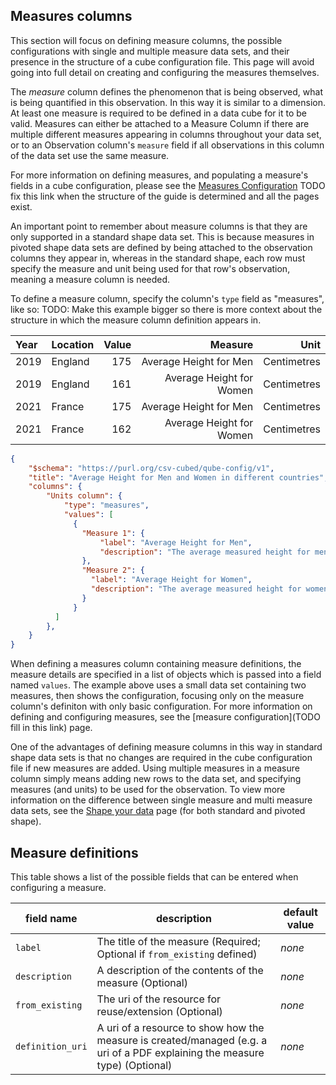 ## Measures columns

 This section will focus on defining measure columns, the possible configurations with single and multiple measure data sets, and their presence in the structure of a cube configuration file. This page will avoid going into full detail on creating and configuring the measures themselves.

The *measure* column defines the phenomenon that is being observed, what is being quantified in this observation. In this way it is similar to a dimension. At least one measure is required to be defined in a data cube for it to be valid. Measures can either be attached to a Measure Column if there are multiple different measures appearing in columns throughout your data set, or to an Observation column's `measure` field if all observations in this column of the data set use the same measure.

For more information on defining measures, and populating a measure's fields in a cube configuration, please see the [Measures Configuration](#measures-configuration) TODO fix this link when the structure of the guide is determined and all the pages exist.

An important point to remember about measure columns is that they are only supported in a standard shape data set. This is because measures in pivoted shape data sets are defined by being attached to the observation columns they appear in, whereas in the standard shape, each row must specify the measure and unit being used for that row's observation, meaning a measure column is needed.

To define a measure column, specify the column's `type` field as "measures", like so:
TODO: Make this example bigger so there is more context about the structure in which the measure column definition appears in.

| Year | Location      | Value  | Measure                  | Unit        |
|:-----|:--------------|-------:|-------------------------:|------------:|
| 2019 | England       |  175   | Average Height for Men   | Centimetres |
| 2019 | England       |  161   | Average Height for Women | Centimetres |
| 2021 | France        |  175   | Average Height for Men   | Centimetres |
| 2021 | France        |  162   | Average Height for Women | Centimetres |

```json
{
    "$schema": "https://purl.org/csv-cubed/qube-config/v1",
    "title": "Average Height for Men and Women in different countries",
    "columns": {
        "Units column": {
            "type": "measures",
            "values": [
              {
                "Measure 1": {
                    "label": "Average Height for Men",
                    "description": "The average measured height for men in the observed country."
                },
                "Measure 2": {
                  "label": "Average Height for Women",
                  "description": "The average measured height for women in the observed country."
                }
              }
          ]
        },
    }
}
```

When defining a measures column containing measure definitions, the measure details are specified in a list of objects which is passed into a field named `values`. The example above uses a small data set containing two measures, then shows the configuration, focusing only on the measure column's definiton with only basic configuration. For more information on defining and configuring measures, see the [measure configuration](TODO fill in this link) page.

One of the advantages of defining measure columns in this way in standard shape data sets is that no changes are required in the cube configuration file if new measures are added. Using multiple measures in a measure column simply means adding new rows to the data set, and specifying measures (and units) to be used for the observation. To view more information on the difference between single measure and multi measure data sets, see the [Shape your data](../../shape-data/index.md) page (for both standard and pivoted shape).

## Measure definitions

This table shows a list of the possible fields that can be entered when configuring a measure.

| **field name**   | **description**                                                                                                             | **default value** |
|------------------|-----------------------------------------------------------------------------------------------------------------------------|-------------------|
| `label`          | The title of the measure (Required; Optional if `from_existing` defined)                                                    | *none*            |
| `description`    | A description of the contents of the measure (Optional)                                                                     | *none*            |
| `from_existing`  | The uri of the resource for reuse/extension (Optional)                                                                      | *none*            |
| `definition_uri` | A uri of a resource to show how the measure is created/managed (e.g. a uri of a PDF explaining the measure type) (Optional) | *none*            |
